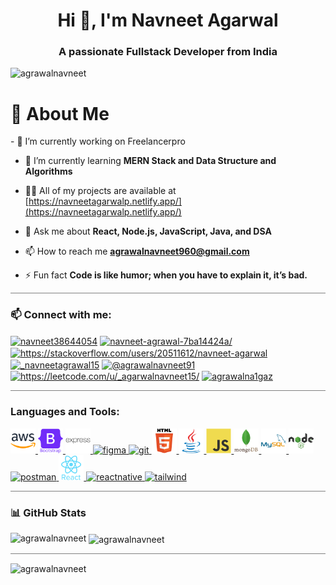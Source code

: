 <h1 align="center">Hi 👋, I'm Navneet Agarwal</h1>
<h3 align="center">A passionate Fullstack Developer from India</h3>
<p align="left">
  <img src="https://komarev.com/ghpvc/?username=agrawalnavneet&label=Profile%20views&color=0e75b6&style=flat" alt="agrawalnavneet" />
</p>

<p <img align="right" alt="coding" width="400" src="https://user-images.githubusercontent.com/55389276/140866485-8fb1c876-9a8f-4d6a-98dc-08c4981eaf70.gif"> </p>

<h1>🌟 About Me</h1>
- 🔭 I’m currently working on Freelancerpro

- 🌱 I’m currently learning **MERN Stack and Data Structure and Algorithms**


- 👨‍💻 All of my projects are available at [https://navneetagarwalp.netlify.app/](https://navneetagarwalp.netlify.app/)

- 💬 Ask me about **React, Node.js, JavaScript, Java, and DSA**

- 📫 How to reach me **agrawalnavneet960@gmail.com**

- ⚡ Fun fact **Code is like humor; when you have to explain it, it’s bad.**
<hr style="border: none; height: 1px; background-color: grey;">

<h3 align="left">📫 Connect with me:</h3>

<p align="left">
<a href="https://twitter.com/navneet38644054" target="blank"><img align="center" src="https://raw.githubusercontent.com/rahuldkjain/github-profile-readme-generator/master/src/images/icons/Social/twitter.svg" alt="navneet38644054" height="30" width="40" /></a>
<a href="https://linkedin.com/in/navneet-agrawal-7ba14424a/" target="blank"><img align="center" src="https://raw.githubusercontent.com/rahuldkjain/github-profile-readme-generator/master/src/images/icons/Social/linked-in-alt.svg" alt="navneet-agrawal-7ba14424a/" height="30" width="40" /></a>
<a href="https://stackoverflow.com/users/https://stackoverflow.com/users/20511612/navneet-agarwal" target="blank"><img align="center" src="https://raw.githubusercontent.com/rahuldkjain/github-profile-readme-generator/master/src/images/icons/Social/stack-overflow.svg" alt="https://stackoverflow.com/users/20511612/navneet-agarwal" height="30" width="40" /></a>
<a href="https://instagram.com/_navneetagrawal15" target="blank"><img align="center" src="https://raw.githubusercontent.com/rahuldkjain/github-profile-readme-generator/master/src/images/icons/Social/instagram.svg" alt="_navneetagrawal15" height="30" width="40" /></a>
<a href="https://www.hackerrank.com/@agrawalnavneet91" target="blank"><img align="center" src="https://raw.githubusercontent.com/rahuldkjain/github-profile-readme-generator/master/src/images/icons/Social/hackerrank.svg" alt="@agrawalnavneet91" height="30" width="40" /></a>
<a href="https://www.leetcode.com/https://leetcode.com/u/_agarwalnavneet15/" target="blank"><img align="center" src="https://raw.githubusercontent.com/rahuldkjain/github-profile-readme-generator/master/src/images/icons/Social/leet-code.svg" alt="https://leetcode.com/u/_agarwalnavneet15/" height="30" width="40" /></a>
<a href="https://auth.geeksforgeeks.org/user/agrawalna1gaz" target="blank"><img align="center" src="https://raw.githubusercontent.com/rahuldkjain/github-profile-readme-generator/master/src/images/icons/Social/geeks-for-geeks.svg" alt="agrawalna1gaz" height="30" width="40" /></a>
</p>
<hr style="border: none; height: 1px; background-color: grey;">
<h3 align="left">Languages and Tools:</h3>
<p align="left"> <a href="https://aws.amazon.com" target="_blank" rel="noreferrer"> <img src="https://raw.githubusercontent.com/devicons/devicon/master/icons/amazonwebservices/amazonwebservices-original-wordmark.svg" alt="aws" width="40" height="40"/> </a> <a href="https://getbootstrap.com" target="_blank" rel="noreferrer"> <img src="https://raw.githubusercontent.com/devicons/devicon/master/icons/bootstrap/bootstrap-plain-wordmark.svg" alt="bootstrap" width="40" height="40"/> </a> <a href="https://expressjs.com" target="_blank" rel="noreferrer"> <img src="https://raw.githubusercontent.com/devicons/devicon/master/icons/express/express-original-wordmark.svg" alt="express" width="40" height="40"/> </a> <a href="https://www.figma.com/" target="_blank" rel="noreferrer"> <img src="https://www.vectorlogo.zone/logos/figma/figma-icon.svg" alt="figma" width="40" height="40"/> </a> <a href="https://git-scm.com/" target="_blank" rel="noreferrer"> <img src="https://www.vectorlogo.zone/logos/git-scm/git-scm-icon.svg" alt="git" width="40" height="40"/> </a> <a href="https://www.w3.org/html/" target="_blank" rel="noreferrer"> <img src="https://raw.githubusercontent.com/devicons/devicon/master/icons/html5/html5-original-wordmark.svg" alt="html5" width="40" height="40"/> </a> <a href="https://www.java.com" target="_blank" rel="noreferrer"> <img src="https://raw.githubusercontent.com/devicons/devicon/master/icons/java/java-original.svg" alt="java" width="40" height="40"/> </a> <a href="https://developer.mozilla.org/en-US/docs/Web/JavaScript" target="_blank" rel="noreferrer"> <img src="https://raw.githubusercontent.com/devicons/devicon/master/icons/javascript/javascript-original.svg" alt="javascript" width="40" height="40"/> </a> <a href="https://www.mongodb.com/" target="_blank" rel="noreferrer"> <img src="https://raw.githubusercontent.com/devicons/devicon/master/icons/mongodb/mongodb-original-wordmark.svg" alt="mongodb" width="40" height="40"/> </a> <a href="https://www.mysql.com/" target="_blank" rel="noreferrer"> <img src="https://raw.githubusercontent.com/devicons/devicon/master/icons/mysql/mysql-original-wordmark.svg" alt="mysql" width="40" height="40"/> </a> <a href="https://nodejs.org" target="_blank" rel="noreferrer"> <img src="https://raw.githubusercontent.com/devicons/devicon/master/icons/nodejs/nodejs-original-wordmark.svg" alt="nodejs" width="40" height="40"/> </a> <a href="https://postman.com" target="_blank" rel="noreferrer"> <img src="https://www.vectorlogo.zone/logos/getpostman/getpostman-icon.svg" alt="postman" width="40" height="40"/> </a> <a href="https://reactjs.org/" target="_blank" rel="noreferrer"> <img src="https://raw.githubusercontent.com/devicons/devicon/master/icons/react/react-original-wordmark.svg" alt="react" width="40" height="40"/> </a> <a href="https://reactnative.dev/" target="_blank" rel="noreferrer"> <img src="https://reactnative.dev/img/header_logo.svg" alt="reactnative" width="40" height="40"/> </a> <a href="https://tailwindcss.com/" target="_blank" rel="noreferrer"> <img src="https://www.vectorlogo.zone/logos/tailwindcss/tailwindcss-icon.svg" alt="tailwind" width="40" height="40"/> </a> </p>
<hr style="border: none; height: 1px; background-color: grey;">

<h3> 📊 GitHub Stats</h3>
<p><img align="left" src="https://github-readme-stats.vercel.app/api/top-langs?username=agrawalnavneet&show_icons=true&locale=en&layout=compact" alt="agrawalnavneet" /></p>


<p>&nbsp;<img align="center" src="https://github-readme-stats.vercel.app/api?username=agrawalnavneet&show_icons=true&locale=en" alt="agrawalnavneet" /></p>
<hr style="border: none; height: 1px; background-color: grey;">

<p><img align="center" src="https://github-readme-streak-stats.herokuapp.com/?user=agrawalnavneet&" alt="agrawalnavneet" /></p>
